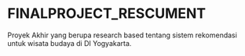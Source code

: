 # FINALPROJECT_RESCUMENT
Proyek Akhir yang berupa research based tentang sistem rekomendasi untuk wisata budaya di DI Yogyakarta.
